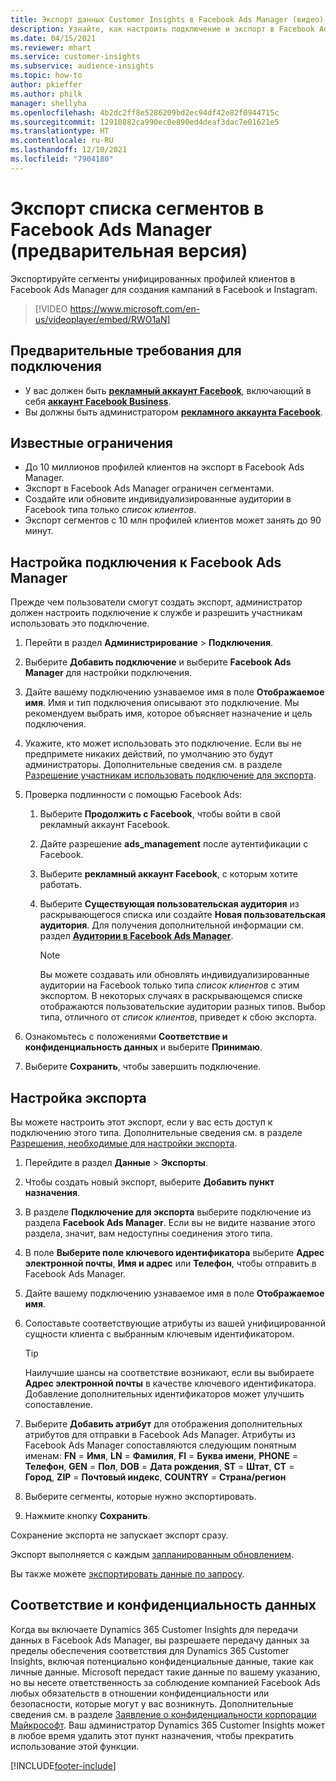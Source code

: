 ```yaml
---
title: Экспорт данных Customer Insights в Facebook Ads Manager (видео)
description: Узнайте, как настроить подключение и экспорт в Facebook Ads Manager.
ms.date: 04/15/2021
ms.reviewer: mhart
ms.service: customer-insights
ms.subservice: audience-insights
ms.topic: how-to
author: pkieffer
ms.author: philk
manager: shellyha
ms.openlocfilehash: 4b2dc2ff8e5286209bd2ec94df42e82f0944715c
ms.sourcegitcommit: 12910882ca990ec0e890ed4deaf3dac7e01621e5
ms.translationtype: HT
ms.contentlocale: ru-RU
ms.lasthandoff: 12/10/2021
ms.locfileid: "7904180"
---
```

# <a name="export-segments-list-to-facebook-ads-manager-preview"></a>Экспорт списка сегментов в Facebook Ads Manager (предварительная версия)

Экспортируйте сегменты унифицированных профилей клиентов в Facebook Ads Manager для создания кампаний в Facebook и Instagram.

> [!VIDEO https://www.microsoft.com/en-us/videoplayer/embed/RWO1aN]

## <a name="prerequisites-for-connection"></a>Предварительные требования для подключения

- У вас должен быть [**рекламный аккаунт Facebook**](https://www.facebook.com/business/learn/lessons/step-by-step-ads-manager-account), включающий в себя [**аккаунт Facebook Business**](https://business.facebook.com/).
- Вы должны быть администратором [**рекламного аккаунта Facebook**](https://www.facebook.com/business/learn/lessons/step-by-step-ads-manager-account).

## <a name="known-limitations"></a>Известные ограничения

- До 10 миллионов профилей клиентов на экспорт в Facebook Ads Manager.
- Экспорт в Facebook Ads Manager ограничен сегментами.
- Создайте или обновите индивидуализированные аудитории в Facebook типа только *список клиентов*.
- Экспорт сегментов с 10 млн профилей клиентов может занять до 90 минут.

## <a name="set-up-connection-to-facebook-ads-manager"></a>Настройка подключения к Facebook Ads Manager

Прежде чем пользователи смогут создать экспорт, администратор должен настроить подключение к службе и разрешить участникам использовать это подключение.

1. Перейти в раздел **Администрирование** > **Подключения**.

1. Выберите **Добавить подключение** и выберите **Facebook Ads Manager** для настройки подключения.

1. Дайте вашему подключению узнаваемое имя в поле **Отображаемое имя**. Имя и тип подключения описывают это подключение. Мы рекомендуем выбрать имя, которое объясняет назначение и цель подключения.

1. Укажите, кто может использовать это подключение. Если вы не предпримете никаких действий, по умолчанию это будут администраторы. Дополнительные сведения см. в разделе [Разрешение участникам использовать подключение для экспорта](connections.md#allow-contributors-to-use-a-connection-for-exports).

1. Проверка подлинности с помощью Facebook Ads: 

   1. Выберите **Продолжить с Facebook**, чтобы войти в свой рекламный аккаунт Facebook.

   1. Дайте разрешение **ads_management** после аутентификации с Facebook.

   1. Выберите **рекламный аккаунт Facebook**, с которым хотите работать.

   1. Выберите **Существующая пользовательская аудитория** из раскрывающегося списка или создайте **Новая пользовательская аудитория**. Для получения дополнительной информации см. раздел [**Аудитории в Facebook Ads Manager**](https://www.facebook.com/business/help/744354708981227?id=2469097953376494).
      > [!NOTE]
      > Вы можете создавать или обновлять индивидуализированные аудитории на Facebook только типа *список клиентов* с этим экспортом. В некоторых случаях в раскрывающемся списке отображаются пользовательские аудитории разных типов. Выбор типа, отличного от *список клиентов*, приведет к сбою экспорта. 

1. Ознакомьтесь с положениями **Соответствие и конфиденциальность данных** и выберите **Принимаю**.

1. Выберите **Сохранить**, чтобы завершить подключение.

## <a name="configure-an-export"></a>Настройка экспорта

Вы можете настроить этот экспорт, если у вас есть доступ к подключению этого типа. Дополнительные сведения см. в разделе [Разрешения, необходимые для настройки экспорта](export-destinations.md#set-up-a-new-export).

1. Перейдите в раздел **Данные** > **Экспорты**.

1. Чтобы создать новый экспорт, выберите **Добавить пункт назначения**. 

1. В разделе **Подключение для экспорта** выберите подключение из раздела **Facebook Ads Manager**. Если вы не видите название этого раздела, значит, вам недоступны соединения этого типа.

1. В поле **Выберите поле ключевого идентификатора** выберите **Адрес электронной почты**, **Имя и адрес** или **Телефон**, чтобы отправить в Facebook Ads Manager. 

1. Дайте вашему подключению узнаваемое имя в поле **Отображаемое имя**.

1. Сопоставьте соответствующие атрибуты из вашей унифицированной сущности клиента с выбранным ключевым идентификатором.
   > [!TIP]
   > Наилучшие шансы на соответствие возникают, если вы выбираете **Адрес электронной почты** в качестве ключевого идентификатора. Добавление дополнительных идентификаторов может улучшить сопоставление.

1. Выберите **Добавить атрибут** для отображения дополнительных атрибутов для отправки в Facebook Ads Manager. Атрибуты из Facebook Ads Manager сопоставляются следующим понятным именам: **FN** = **Имя**, **LN** = **Фамилия**, **FI** = **Буква имени**, **PHONE** = **Телефон**, **GEN** = **Пол**, **DOB** = **Дата рождения**, **ST** = **Штат**, **CT** = **Город**, **ZIP** = **Почтовый индекс**, **COUNTRY** = **Страна/регион**

1. Выберите сегменты, которые нужно экспортировать.

1. Нажмите кнопку **Сохранить**.

Сохранение экспорта не запускает экспорт сразу.

Экспорт выполняется с каждым [запланированным обновлением](system.md#schedule-tab). 

Вы также можете [экспортировать данные по запросу](export-destinations.md#run-exports-on-demand). 

## <a name="data-privacy-and-compliance"></a>Соответствие и конфиденциальность данных

Когда вы включаете Dynamics 365 Customer Insights для передачи данных в Facebook Ads Manager, вы разрешаете передачу данных за пределы обеспечения соответствия для Dynamics 365 Customer Insights, включая потенциально конфиденциальные данные, такие как личные данные. Microsoft передаст такие данные по вашему указанию, но вы несете ответственность за соблюдение компанией Facebook Ads любых обязательств в отношении конфиденциальности или безопасности, которые могут у вас возникнуть. Дополнительные сведения см. в разделе [Заявление о конфиденциальности корпорации Майкрософт](https://go.microsoft.com/fwlink/?linkid=396732).
Ваш администратор Dynamics 365 Customer Insights может в любое время удалить этот пункт назначения, чтобы прекратить использование этой функции.


[!INCLUDE[footer-include](../includes/footer-banner.md)]
